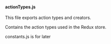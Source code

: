 
#### actionTypes.js

This file exports action types and creators.

Contains the action types used in the Redux store.

constants.js is for later
